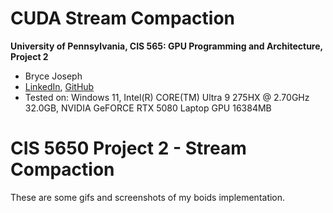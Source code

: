 CUDA Stream Compaction
======================

**University of Pennsylvania, CIS 565: GPU Programming and Architecture, Project 2**

* Bryce Joseph
* [LinkedIn](https://www.linkedin.com/in/brycejoseph/), [GitHub](https://github.com/brycej217)
* Tested on: Windows 11, Intel(R) CORE(TM) Ultra 9 275HX @ 2.70GHz 32.0GB, NVIDIA GeFORCE RTX 5080 Laptop GPU 16384MB

# CIS 5650 Project 2 - Stream Compaction

These are some gifs and screenshots of my boids implementation.
